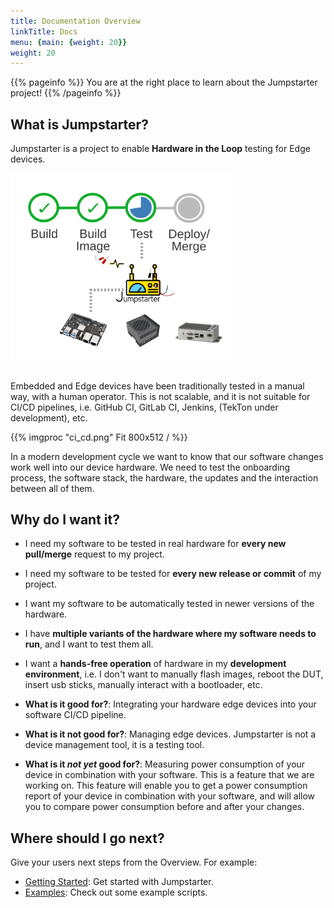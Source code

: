 ```yaml
---
title: Documentation Overview
linkTitle: Docs
menu: {main: {weight: 20}}
weight: 20
---
```


{{% pageinfo %}}
You are at the right place to learn about the Jumpstarter project!
{{% /pageinfo %}}

## What is Jumpstarter?

Jumpstarter is a project to enable **Hardware in the Loop** testing for Edge devices.
<div style="text-align:center; width:70%">
<img style="width:30em" src="pipeline.svg"/>
<br/>
<br/>
</div>

Embedded and Edge devices have been traditionally tested in a manual way, with a human operator. This is not scalable, and it is not suitable for CI/CD pipelines,
i.e. GitHub CI, GitLab CI, Jenkins, (TekTon under development), etc.

{{% imgproc "ci_cd.png" Fit 800x512 / %}}

In a modern development cycle we want to know that our software changes work well into our device hardware. We need to test the onboarding process, the software stack, the hardware, the updates and the interaction between all of them.

## Why do I want it?

* I need my software to be tested in real hardware for **every new pull/merge** request to my project.
* I need my software to be tested for **every new release or commit** of my project.
* I want my software to be automatically tested in newer versions of the hardware.
* I have **multiple variants of the hardware where my software needs to run**, and I want to test them all.
* I want a **hands-free operation** of hardware in my **development environment**, i.e. I don't want to manually flash images, reboot the DUT, insert usb sticks,
  manually interact with a bootloader, etc.

* **What is it good for?**: Integrating your hardware edge devices into your software CI/CD pipeline.

* **What is it not good for?**: Managing edge devices. Jumpstarter is not a device management tool, it is a testing tool.

* **What is it *not yet* good for?**: Measuring power consumption of your device in combination with your software. This is a feature that we are working on.
  This feature will enable you to get a power consumption report of your device in combination with your software, and will allow you to compare power consumption
  before and after your changes.

## Where should I go next?

Give your users next steps from the Overview. For example:

* [Getting Started](/docs/getting-started/): Get started with Jumpstarter.
* [Examples](/docs/examples/): Check out some example scripts.

